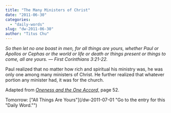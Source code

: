 ```yaml
---
title: "The Many Ministers of Christ"
date: "2011-06-30"
categories: 
  - "daily-words"
slug: "dw-2011-06-30"
author: "Titus Chu"
---
```


_So then let no one boast in men, for all things are yours, whether Paul or Apollos or Cephas or the world or life or death or things present or things to come, all are yours. — First Corinthians 3:21-22._

Paul realized that no matter how rich and spiritual his ministry was, he was only one among many ministers of Christ. He further realized that whatever portion any minister had, it was for the church.

Adapted from _[Oneness and the One Accord,](/book-oneness "Go to the listing for this book.")_ page 52.

Tomorrow: ["All Things Are Yours"](/dw-2011-07-01 "Go to the entry for this "Daily Word."")
